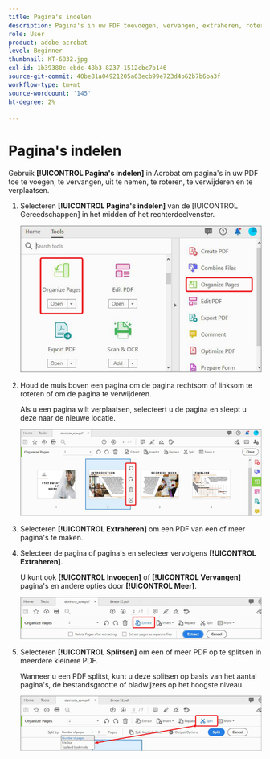 ```yaml
---
title: Pagina's indelen
description: Pagina's in uw PDF toevoegen, vervangen, extraheren, roteren, verwijderen en verplaatsen
role: User
product: adobe acrobat
level: Beginner
thumbnail: KT-6832.jpg
exl-id: 1b39380c-ebdc-48b3-8237-1512cbc7b146
source-git-commit: 40be81a04921205a63ecb99e723d4b62b7b6ba3f
workflow-type: tm+mt
source-wordcount: '145'
ht-degree: 2%

---
```


# Pagina&#39;s indelen

Gebruik **[!UICONTROL Pagina&#39;s indelen]** in Acrobat om pagina&#39;s in uw PDF toe te voegen, te vervangen, uit te nemen, te roteren, te verwijderen en te verplaatsen.

1. Selecteren **[!UICONTROL Pagina&#39;s indelen]** van de [!UICONTROL Gereedschappen] in het midden of het rechterdeelvenster.

   ![Organizer stap 1](../assets/Organize_1.png)

1. Houd de muis boven een pagina om de pagina rechtsom of linksom te roteren of om de pagina te verwijderen.

   Als u een pagina wilt verplaatsen, selecteert u de pagina en sleept u deze naar de nieuwe locatie.

   ![Organizer stap 2](../assets/Organize_2.png)

1. Selecteren **[!UICONTROL Extraheren]** om een PDF van een of meer pagina&#39;s te maken.

1. Selecteer de pagina of pagina&#39;s en selecteer vervolgens **[!UICONTROL Extraheren]**.

   U kunt ook **[!UICONTROL Invoegen]** of **[!UICONTROL Vervangen]** pagina&#39;s en andere opties door **[!UICONTROL Meer]**.

   ![Organizer stap 4](../assets/Organize_3.png)

1. Selecteren **[!UICONTROL Splitsen]** om een of meer PDF op te splitsen in meerdere kleinere PDF.

   Wanneer u een PDF splitst, kunt u deze splitsen op basis van het aantal pagina&#39;s, de bestandsgrootte of bladwijzers op het hoogste niveau.

   ![Scan Stap 5](../assets/Organize_4.png)
